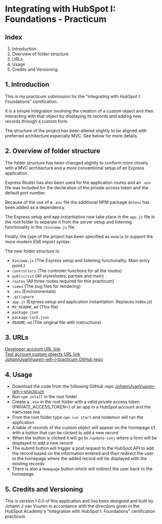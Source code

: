 # Integrating with HubSpot I: Foundations - Practicum

## Index

1. Introduction
2. Overview of folder structure
3. URLs
4. Usage
5. Credits and Versioning

## 1. Introduction

This is my practicum submission for the "Integrating with HubSpot I: Foundations" certification.

It is a simple integration involving the creation of a custom object and then interacting with that object by displaying its records and adding new records through a custom form.  

The structure of the project has been altered slightly to be aligned with preferred architecture especially MVC. See below for more details.  

## 2. Overview of folder structure

The folder structure has been changed slightly to conform more closely with a MVC architecture and a more conventional setup of an Express application.  

Express Router has also been used for the application routes and an `.env` file was included for the declaration of the private access token and the default port number.  

Because of the use of a `.env` file the additional NPM package `dotenv` has been added as a dependency.  

The Express setup and app instantiation now take place in the `app.js` file in the root folder to separate it from the server setup and listening functionality in the `/bin/www.js` file.  

Finally, the type of the project has been specified as `module` to support the more modern ES6 import syntax.  

The new folder structure is:

- `bin/www.js` (The Express setup and listening functionality. Main entry point.)
- `controllers` (The controller functions for all the routes)
- `public/css` (All stylesheets; partials and main)
- `routes` (All three routes required for this practicum)
- `views` (The pug files for rendering)
- `.env` (Environmentals)
- `.gitignore`
- `app.js` (Express setup and application instantiation. Replaces index.js)
- `MY_README.md` (This file)
- `package.json`
- `package-lock.json`
- `README.md` (The original file with instructions)

## 3. URLs

[Developer account URL link](https://app-eu1.hubspot.com/developer/145236457)  
[Test account custom objects URL link](https://app-eu1.hubspot.com/contacts/145259092/objects/2-132551664/views/all/list)  
[JohannJvanVuuren-iwh-i-practicum GitHub repo](https://github.com/JohannJvanVuuren/-iwh-i-practicum)  

## 4. Usage

- Download the code from the following GitHub repo [JohannJvanVuuren-iwh-i-practicum]()
- Run `npm intall` in the root folder
- Create a `.env` in the root folder with a valid private access token (PRIVATE_ACCESS_TOKEN=) of an app in a HubSpot account and the `PORT=3000` line
- From the root folder type `npm run start` and nodemon will run the application  
- A table of records of the custom object will appear on the homepage (/) with a button that can be clicked to add a new record
- When the button is clicked it will go to `/update-conj` where a form will be displayed to add a new record
- The submit button will trigger a post request to the HubSpot API to add the record based on the information entered and then redirect the user to the homepage where the added record will be displayed with the existing records
- There is also a `Homepage` button which will redirect the user back to the homepage.

## 5. Credits and Versioning

This is version 1.0.0 of this application and has been designed and built by Johann J van Vuuren in accordance with the directions given in the HubSpot Academy's "Integration with HubSpot I: Foundations" certification practicum.  

